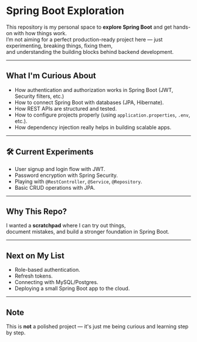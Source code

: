 # Spring Boot Exploration

This repository is my personal space to **explore Spring Boot** and get hands-on with how things work.  
I’m not aiming for a perfect production-ready project here — just experimenting, breaking things, fixing them,  
and understanding the building blocks behind backend development.  

---

##  What I'm Curious About
- How authentication and authorization works in Spring Boot (JWT, Security filters, etc.)
- How to connect Spring Boot with databases (JPA, Hibernate).
- How REST APIs are structured and tested.
- How to configure projects properly (using `application.properties`, `.env`, etc.).
- How dependency injection really helps in building scalable apps.

---

## 🛠 Current Experiments
- User signup and login flow with JWT.
- Password encryption with Spring Security.
- Playing with `@RestController`, `@Service`, `@Repository`.
- Basic CRUD operations with JPA.

---

##  Why This Repo?
I wanted a **scratchpad** where I can try out things,  
document mistakes, and build a stronger foundation in Spring Boot.

---

##  Next on My List
- Role-based authentication.
- Refresh tokens.
- Connecting with MySQL/Postgres.
- Deploying a small Spring Boot app to the cloud.

---

##  Note
This is **not** a polished project — it's just me being curious and learning step by step.  
